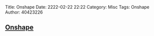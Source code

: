 Title: Onshape
Date: 2222-02-22 22:22
Category: Misc
Tags: Onshape
Author: 40423226

<h2><a href="https://www.onshape.com/">Onshape</a></h2>